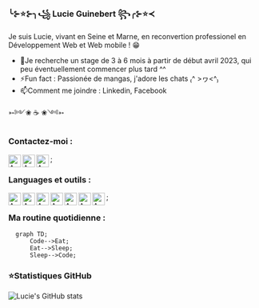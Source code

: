 ### ╰⊱⭐⊱╮꧁ Lucie Guinebert ꧂╭⊱⭐≺


Je suis Lucie, vivant en Seine et Marne, en reconvertion professionel en Développement Web et Web mobile ! 😁


- 🔭Je recherche un stage de 3 à 6 mois à partir de début avril 2023, qui peu éventuellement commencer plus tard ^^
- ⚡Fun fact : Passionée de mangas, j'adore les chats ₍^ >ヮ<^₎
- 📫Comment me joindre : Linkedin, Facebook

➳༻❀ ☕ ❀༺➳

### Contactez-moi :

[<img align="left" alt="AMS" width="25px" src="https://user-images.githubusercontent.com/113423783/209818616-d3824d4b-f169-48fd-ada3-2266bc337c9b.png" />](https://www.facebook.com/lucie.gnbt/)
[<img align="left" alt="AMS" width="25px" src="https://user-images.githubusercontent.com/113423783/209716875-ccc2e903-3732-40f7-be2f-5663c295d6fc.png" />](https://www.instagram.com/lucie.guinebert/)
[<img align="left" alt="AMS" width="25px" src="https://user-images.githubusercontent.com/113423783/209716964-b7d6f7c2-2e82-4b07-ba61-ceddbe8760a3.png" />](https://www.linkedin.com/in/lucie-guinebert/);


### Languages et outils : 

[<img align="left" alt="AMS" width="25px" src="https://cdn.jsdelivr.net/gh/devicons/devicon/icons/vscode/vscode-original.svg" />](https://code.visualstudio.com/)
<img align="left" alt="AMS" width="25px" src="https://cdn.jsdelivr.net/gh/devicons/devicon/icons/html5/html5-original.svg" /> 
<img align="left" alt="AMS" width="25px" src="https://cdn.jsdelivr.net/gh/devicons/devicon/icons/css3/css3-original.svg" />
<img align="left" alt="AMS" width="25px" src="https://cdn.jsdelivr.net/gh/devicons/devicon/icons/javascript/javascript-original.svg" />
<img align="left" alt="AMS" width="25px" src="https://cdn.jsdelivr.net/gh/devicons/devicon/icons/wordpress/wordpress-original.svg" />
<img align="left" alt="AMS" width="25px" src="https://cdn.jsdelivr.net/gh/devicons/devicon/icons/mysql/mysql-original.svg" />
<img align="left" alt="AMS" width="25px" src="https://cdn.jsdelivr.net/gh/devicons/devicon/icons/git/git-original.svg" />;


### Ma routine quotidienne :

```mermaid
  graph TD;
      Code-->Eat;
      Eat-->Sleep;
      Sleep-->Code;
```

### ⭐Statistiques GitHub

![Lucie's GitHub stats](https://github-readme-stats.vercel.app/api?username=Lucie7798&theme=algolia&show_icons=true&count_private=true)
          
          
          
          
          







